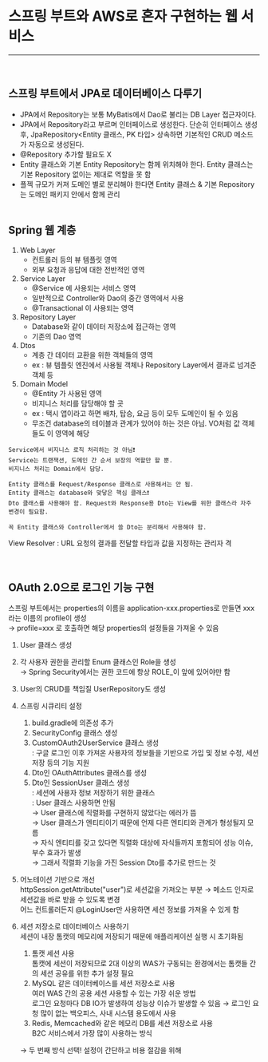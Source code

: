 # 스프링 부트와 AWS로 혼자 구현하는 웹 서비스       

--------
<br />

## 스프링 부트에서 JPA로 데이터베이스 다루기
- JPA에서 Repository는 보통 MyBatis에서 Dao로 불리는 DB Layer 접근자이다.
- JPA에서 Repository라고 부르며 인터페이스로 생성한다. 단순히 인터페이스 생성 후, JpaRepository<Entity 클래스, PK 타입> 상속하면 기본적인 CRUD 메소드가 자동으로 생성된다.
- @Repository 추가할 필요도 X
- Entity 클래스와 기본 Entity Repository는 함께 위치해야 한다. Entity 클래스는 기본 Repository 없이는 제대로 역할을 못 함
- 플젝 규모가 커져 도메인 별로 분리해야 한다면 Entity 클래스 & 기본 Repository는 도메인 패키지 안에서 함께 관리
  <br /><br />
## Spring 웹 계층
1. Web Layer
    - 컨트롤러 등의 뷰 템플릿 영역
    - 외부 요청과 응답에 대한 전반적인 영역
2. Service Layer
    - @Service 에 사용되는 서비스 영역
    - 일반적으로 Controller와 Dao의 중간 영역에서 사용
    - @Transactional 이 사용되는 영역
3. Repository Layer
    - Database와 같이 데이터 저장소에 접근하는 영역
    - 기존의 Dao 영역
4. Dtos
    - 계층 간 데이터 교환을 위한 객체들의 영역
    - ex : 뷰 템플릿 엔진에서 사용될 객체나 Repository Layer에서 결과로 넘겨준 객체 등
5. Domain Model
    - @Entity 가 사용된 영역
    - 비지니스 처리를 담당해야 할 곳
    - ex : 택시 앱이라고 하면 배차, 탑승, 요금 등이 모두 도메인이 될 수 있음
    - 무조건 database의 테이블과 관계가 있어야 하는 것은 아님. VO처럼 값 객체들도 이 영역에 해당
    
````
Service에서 비지니스 로직 처리하는 것 아님❗️
Service는 트랜잭션, 도메인 간 순서 보장의 역할만 할 뿐.
비지니스 처리는 Domain에서 담당.
````
````
Entity 클래스를 Request/Response 클래스로 사용해서는 안 됨.
Entity 클래스는 database와 맞닿은 핵심 클래스❗️
Dto 클래스를 사용해야 함. Request와 Response용 Dto는 View를 위한 클래스라 자주 변경이 필요함.
````
````
꼭 Entity 클래스와 Controller에서 쓸 Dto는 분리해서 사용해야 함.
````
View Resolver : URL 요청의 결과를 전달할 타입과 값을 지정하는 관리자 격     
<br /><br />

## OAuth 2.0으로 로그인 기능 구현
스프링 부트에서는 properties의 이름을 application-xxx.properties로 만들면 xxx라는 이름의 profile이 생성    
→ profile=xxx 로 호출하면 해당 properties의 설정들을 가져올 수 있음
1. User 클래스 생성
2. 각 사용자 권한을 관리할 Enum 클래스인 Role을 생성   
   → Spring Security에서는 권한 코드에 항상 ROLE_이 앞에 있어야만 함

3. User의 CRUD를 책임질 UserRepository도 생성
4. 스프링 시큐리티 설정
    1) build.gradle에 의존성 추가
    2) SecurityConfig 클래스 생성
    3) CustomOAuth2UserService 클래스 생성   
        : 구글 로그인 이후 가져온 사용자의 정보들을 기반으로 가입 및 정보 수정, 세션 저장 등의 기능 지원
    4) Dto인 OAuthAttributes 클래스를 생성
    5) Dto인 SessionUser 클래스 생성     
       : 세션에 사용자 정보 저장하기 위한 클래스   
       : User 클래스 사용하면 안됨    
        → User 클래스에 직렬화를 구현하지 않았다는 에러가 뜸   
        → User 클래스가 엔티티이기 때문에 언제 다른 엔티티와 관계가 형성될지 모름   
        → 자식 엔티티를 갖고 있다면 직렬화 대상에 자식들까지 포함되어 성능 이슈, 부수 효과가 발생   
        → 그래서 직렬화 기능을 가진 Session Dto를 추가로 만드는 것
5. 어노테이션 기반으로 개선   
    httpSession.getAttribute("user")로 세션값을 가져오는 부분 → 메소드 인자로 세션값을 바로 받을 수 있도록 변경   
    어느 컨트롤러든지 @LoginUser만 사용하면 세션 정보를 가져올 수 있게 함
    
6. 세션 저장소로 데이터베이스 사용하기  
    세션이 내장 톰캣의 메모리에 저장되기 때문에 애플리케이션 실행 시 초기화됨
   
    1) 톰캣 세션 사용   
        톰캣에 세션이 저장되므로 2대 이상의 WAS가 구동되는 환경에서는 톰캣들 간의 세션 공유를 위한 추가 설정 필요
    2) MySQL 같은 데이터베이스를 세션 저장소로 사용   
        여러 WAS 간의 공용 세션 사용할 수 있는 가장 쉬운 방법   
       로그인 요청마다 DB IO가 발생하여 성능상 이슈가 발생할 수 있음 → 로그인 요청 많이 없는 백오피스, 사내 시스템 용도에서 사용
    3) Redis, Memcached와 같은 메모리 DB를 세션 저장소로 사용  
        B2C 서비스에서 가장 많이 사용하는 방식  
    
    → 두 번째 방식 선택! 설정이 간단하고 비용 절감을 위해